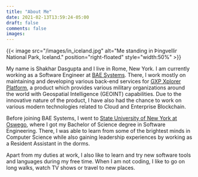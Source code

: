 ```yaml
---
title: "About Me"
date: 2021-02-13T13:59:24-05:00
draft: false
comments: false
images:
---
```


{{< image src="/images/in_iceland.jpg" alt="Me standing in Þingvellir National Park, Iceland." position="right-floated" style="width:50%" >}}

My name is Shakhar Dasgupta and I live in Rome, New York. I am currently working as a Software Engineer at [BAE Systems](https://www.baesystems.com/en-us/home). There, I work mostly on maintaining and developing various back-end services for [GXP Xplorer Platform](https://www.geospatialexploitationproducts.com/content/gxp-xplorer-platform/), a product which provides various military organizations around the world with Geospatial Intelligence (GEOINT) capabilities. Due to the innovative nature of the product, I have also had the chance to work on various modern technologies related to Cloud and Enterprise Blockchain.

Before joining BAE Systems, I went to [State University of New York at Oswego](https://www.oswego.edu), where I got my Bachelor of Science degree in Software Engineering. There, I was able to learn from some of the brightest minds in Computer Science while also gaining leadership experiences by working as a Resident Assistant in the dorms.

Apart from my duties at work, I also like to learn and try new software tools and languages during my free time. When I am not coding, I like to go on long walks, watch TV shows or travel to new places.
